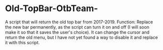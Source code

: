 # Old-TopBar-OtbTeam-
A script that will return the old top bar from 2017-2019. Function: Replace the new bar permanently, as the script can turn it on and off (I will soon make it so that it saves the user's choice). It can change the cursor and return the old menu, but I have not yet found a way to disable it and replace it with this script. 
